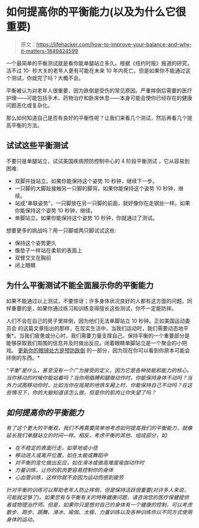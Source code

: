 # 如何提高你的平衡能力(以及为什么它很重要)

> 原文：<https://lifehacker.com/how-to-improve-your-balance-and-why-it-matters-1849424599>

一个最简单的平衡测试就是看你能单腿站立多久。根据《纽约时报》报道的研究，活不过 10- 秒大关的老年人更有可能在未来 10 年内死亡。但是如果你不能通过这个测试，你就完了吗？大概不会。



平衡被认为对老年人很重要，因为跌倒是受伤的常见原因。严重摔倒后需要的医疗护理——可能包括手术、药物治疗和卧床休息——本身可能会使你已经存在的健康问题恶化或复杂化。

那么如何知道自己是否有良好的平衡性呢？让我们来看几个测试，然后再看几个提高平衡的方法。

## 试试这些平衡测试

不要只是单腿站立，试试美国疾病预防控制中心的 4 阶段平衡测试 ，它从容易到困难:

*   双脚并拢站立。如果你能保持这个姿势 10 秒钟，继续下一步。
*   一只脚的大脚趾接触另一只脚的脚背。如果你能保持这个姿势 10 秒钟，继续。
*   站成“串联姿势”，一只脚放在另一只脚的前面，就好像你在走钢丝一样。如果你能保持这个姿势 10 秒钟，继续。
*   单脚站立。如果你能保持这个姿势 10 秒钟，你就通过了测试。

想要更多的挑战吗？用一只脚或两只脚试试这些:

*   保持这个姿势更久
*   像垫子一样站在柔软的表面上
*   双臂交叉在胸前
*   闭上眼睛

## 为什么平衡测试不能全面展示你的平衡能力

如果不能通过以上测试，不要惊讶；许多身体状况良好的人都有这方面的问题。同样重要的是，如果你通过练习和训练变得擅长这些测试，你不一定能防摔。

人们不会在自己的房子里摔倒，因为他们无法单脚站立 10 秒钟。正如美国运动委员会 的这篇文章指出的那样，在现实生活中，当我们运动时，我们需要动态地平衡*。当我们疲惫或分心时，我们需要力量支撑自己。保持平衡的一个重要部分是能够获取我们周围的信息并及时做出反应。闭着眼睛单脚站立是一个聚会的小把戏。 [更新你的眼镜处方是预防跌倒](https://www.cdc.gov/visionhealth/resources/features/vision-loss-falls.html) 的一部分，因为现在你可以看到你原本可能会绊倒的东西。*

*“平衡”是什么，甚至没有一个广为接受的定义，因为它是各种技能和能力的核心。当你移动的时候你能站着吗？当你用胳膊和腿做动作时，你能保持身体不动吗？当外力试图移动你时，比如当你在摇晃的地铁车厢上时，你能保持自己不动吗？在这些情况下，你的大脑知道该怎么做，但是你的肌肉让你失望了吗？*

## *如何提高你的平衡能力*

*有了这个更大的平衡观，我们不再需要简单地考虑如何提高我们的平衡能力，就像延长我们单腿站立的时间一样。相反，考虑平衡的其他、组成部分，如:*

*   *在不稳定的表面行走，如草地或小径*
*   *移动进入或离开位置，如在太极或舞蹈中*
*   *对平衡的变化做出反应，如在滑冰或做高难度瑜伽动作时*
*   *力量训练，让你的肌肉更容易控制你的身体*
*   *心血管训练，这样你就不会因为运动而感到疲劳*

*针对平衡的训练可以帮助老年人防止摔倒，但是保持活跃很重要(对许多人来说，可能就足够了)。如果您有与平衡有关的特殊健康问题，请咨询您的医疗保健提供者或物理治疗师。但是，如果你只是想对自己的身体有一个健康的控制，可以考虑散步、跑步、跳舞、滑冰、瑜伽、太极、力量训练以及各种训练你以不同方式使用身体的运动。*